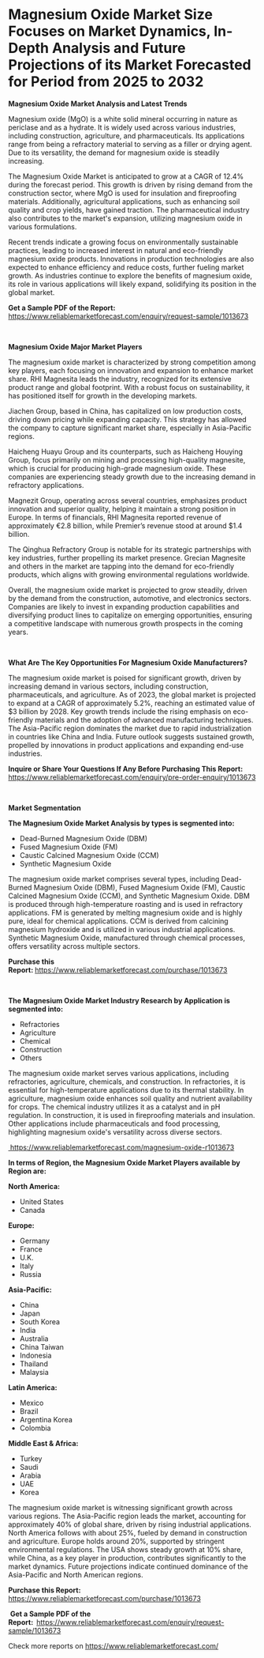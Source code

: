 <p><h1>Magnesium Oxide Market Size Focuses on Market Dynamics, In-Depth Analysis and Future Projections of its Market Forecasted for Period from 2025 to 2032</h1></p><p><strong>Magnesium Oxide Market Analysis and Latest Trends</strong></p>
<p><p>Magnesium oxide (MgO) is a white solid mineral occurring in nature as periclase and as a hydrate. It is widely used across various industries, including construction, agriculture, and pharmaceuticals. Its applications range from being a refractory material to serving as a filler or drying agent. Due to its versatility, the demand for magnesium oxide is steadily increasing.</p><p>The Magnesium Oxide Market is anticipated to grow at a CAGR of 12.4% during the forecast period. This growth is driven by rising demand from the construction sector, where MgO is used for insulation and fireproofing materials. Additionally, agricultural applications, such as enhancing soil quality and crop yields, have gained traction. The pharmaceutical industry also contributes to the market's expansion, utilizing magnesium oxide in various formulations.</p><p>Recent trends indicate a growing focus on environmentally sustainable practices, leading to increased interest in natural and eco-friendly magnesium oxide products. Innovations in production technologies are also expected to enhance efficiency and reduce costs, further fueling market growth. As industries continue to explore the benefits of magnesium oxide, its role in various applications will likely expand, solidifying its position in the global market.</p></p>
<p><strong>Get a Sample PDF of the Report:&nbsp;</strong> <a href="https://www.reliablemarketforecast.com/enquiry/request-sample/1013673?utm_campaign=2235&utm_medium=2&utm_source=Github&utm_content=ia&utm_term=02042025&utm_id=magnesium-oxide">https://www.reliablemarketforecast.com/enquiry/request-sample/1013673</a></p>
<p>&nbsp;</p>
<p><strong>Magnesium Oxide Major Market Players</strong></p>
<p><p>The magnesium oxide market is characterized by strong competition among key players, each focusing on innovation and expansion to enhance market share. RHI Magnesita leads the industry, recognized for its extensive product range and global footprint. With a robust focus on sustainability, it has positioned itself for growth in the developing markets.</p><p>Jiachen Group, based in China, has capitalized on low production costs, driving down pricing while expanding capacity. This strategy has allowed the company to capture significant market share, especially in Asia-Pacific regions.</p><p>Haicheng Huayu Group and its counterparts, such as Haicheng Houying Group, focus primarily on mining and processing high-quality magnesite, which is crucial for producing high-grade magnesium oxide. These companies are experiencing steady growth due to the increasing demand in refractory applications.</p><p>Magnezit Group, operating across several countries, emphasizes product innovation and superior quality, helping it maintain a strong position in Europe. In terms of financials, RHI Magnesita reported revenue of approximately €2.8 billion, while Premier’s revenue stood at around $1.4 billion. </p><p>The Qinghua Refractory Group is notable for its strategic partnerships with key industries, further propelling its market presence. Grecian Magnesite and others in the market are tapping into the demand for eco-friendly products, which aligns with growing environmental regulations worldwide.</p><p>Overall, the magnesium oxide market is projected to grow steadily, driven by the demand from the construction, automotive, and electronics sectors. Companies are likely to invest in expanding production capabilities and diversifying product lines to capitalize on emerging opportunities, ensuring a competitive landscape with numerous growth prospects in the coming years.</p></p>
<p>&nbsp;</p>
<p><strong>What Are The Key Opportunities For Magnesium Oxide Manufacturers?</strong></p>
<p><p>The magnesium oxide market is poised for significant growth, driven by increasing demand in various sectors, including construction, pharmaceuticals, and agriculture. As of 2023, the global market is projected to expand at a CAGR of approximately 5.2%, reaching an estimated value of $3 billion by 2028. Key growth trends include the rising emphasis on eco-friendly materials and the adoption of advanced manufacturing techniques. The Asia-Pacific region dominates the market due to rapid industrialization in countries like China and India. Future outlook suggests sustained growth, propelled by innovations in product applications and expanding end-use industries.</p></p>
<p><strong>Inquire or Share Your Questions If Any Before Purchasing This Report:</strong> <a href="https://www.reliablemarketforecast.com/enquiry/pre-order-enquiry/1013673?utm_campaign=2235&utm_medium=2&utm_source=Github&utm_content=ia&utm_term=02042025&utm_id=magnesium-oxide">https://www.reliablemarketforecast.com/enquiry/pre-order-enquiry/1013673</a></p>
<p>&nbsp;</p>
<p><strong>Market Segmentation</strong></p>
<p><strong>The Magnesium Oxide Market Analysis by types is segmented into:</strong></p>
<p><ul><li>Dead-Burned Magnesium Oxide (DBM)</li><li>Fused Magnesium Oxide (FM)</li><li>Caustic Calcined Magnesium Oxide (CCM)</li><li>Synthetic Magnesium Oxide</li></ul></p>
<p><p>The magnesium oxide market comprises several types, including Dead-Burned Magnesium Oxide (DBM), Fused Magnesium Oxide (FM), Caustic Calcined Magnesium Oxide (CCM), and Synthetic Magnesium Oxide. DBM is produced through high-temperature roasting and is used in refractory applications. FM is generated by melting magnesium oxide and is highly pure, ideal for chemical applications. CCM is derived from calcining magnesium hydroxide and is utilized in various industrial applications. Synthetic Magnesium Oxide, manufactured through chemical processes, offers versatility across multiple sectors.</p></p>
<p><strong>Purchase this Report:&nbsp;</strong><a href="https://www.reliablemarketforecast.com/purchase/1013673?utm_campaign=2235&utm_medium=2&utm_source=Github&utm_content=ia&utm_term=02042025&utm_id=magnesium-oxide">https://www.reliablemarketforecast.com/purchase/1013673</a></p>
<p>&nbsp;</p>
<p><strong>The Magnesium Oxide Market Industry Research by Application is segmented into:</strong></p>
<p><ul><li>Refractories</li><li>Agriculture</li><li>Chemical</li><li>Construction</li><li>Others</li></ul></p>
<p><p>The magnesium oxide market serves various applications, including refractories, agriculture, chemicals, and construction. In refractories, it is essential for high-temperature applications due to its thermal stability. In agriculture, magnesium oxide enhances soil quality and nutrient availability for crops. The chemical industry utilizes it as a catalyst and in pH regulation. In construction, it is used in fireproofing materials and insulation. Other applications include pharmaceuticals and food processing, highlighting magnesium oxide's versatility across diverse sectors.</p></p>
<p><a href="https://www.reliablemarketforecast.com/magnesium-oxide-r1013673?utm_campaign=2235&utm_medium=2&utm_source=Github&utm_content=ia&utm_term=02042025&utm_id=magnesium-oxide">&nbsp;https://www.reliablemarketforecast.com/magnesium-oxide-r1013673</a></p>
<p><strong>In terms of Region, the Magnesium Oxide Market Players available by Region are:</strong></p>
<p>
    <p> <strong> North America: </strong>
        <ul>
            <li>United States</li>
            <li>Canada</li>
        </ul>
        </p> 
    <p> <strong> Europe: </strong>
        <ul>
            <li>Germany</li>
            <li>France</li>
            <li>U.K.</li>
            <li>Italy</li>
            <li>Russia</li>
        </ul>
        </p> 
    <p> <strong> Asia-Pacific: </strong>
        <ul>
            <li>China</li>
            <li>Japan</li>
            <li>South Korea</li>
            <li>India</li>
            <li>Australia</li>
            <li>China Taiwan</li>
            <li>Indonesia</li>
            <li>Thailand</li>
            <li>Malaysia</li>
        </ul>
        </p> 
    <p> <strong> Latin America: </strong>
        <ul>
            <li>Mexico</li>
            <li>Brazil</li>
            <li>Argentina Korea</li>
            <li>Colombia</li>
        </ul>
        </p> 
    <p> <strong> Middle East & Africa: </strong>
        <ul>
            <li>Turkey</li>
            <li>Saudi</li>
            <li>Arabia</li>
            <li>UAE</li>
            <li>Korea</li>
        </ul>
    </p>
    </p>
<p><p>The magnesium oxide market is witnessing significant growth across various regions. The Asia-Pacific region leads the market, accounting for approximately 40% of global share, driven by rising industrial applications. North America follows with about 25%, fueled by demand in construction and agriculture. Europe holds around 20%, supported by stringent environmental regulations. The USA shows steady growth at 10% share, while China, as a key player in production, contributes significantly to the market dynamics. Future projections indicate continued dominance of the Asia-Pacific and North American regions.</p></p>
<p><strong>Purchase this Report: </strong><a href="https://www.reliablemarketforecast.com/purchase/1013673?utm_campaign=2235&utm_medium=2&utm_source=Github&utm_content=ia&utm_term=02042025&utm_id=magnesium-oxide">https://www.reliablemarketforecast.com/purchase/1013673</a></p>
<p>&nbsp;<strong>Get a Sample PDF of the Report:&nbsp;&nbsp;</strong><a href="https://www.reliablemarketforecast.com/enquiry/request-sample/1013673?utm_campaign=2235&utm_medium=2&utm_source=Github&utm_content=ia&utm_term=02042025&utm_id=magnesium-oxide">https://www.reliablemarketforecast.com/enquiry/request-sample/1013673</a></p>
<p><strong></strong></p>
<p>Check more reports on <a href="https://www.reliablemarketforecast.com/?utm_campaign=2235&utm_medium=2&utm_source=Github&utm_content=ia&utm_term=02042025&utm_id=magnesium-oxide">https://www.reliablemarketforecast.com/</a></p>